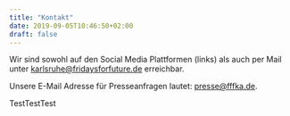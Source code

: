 ```yaml
---
title: "Kontakt"
date: 2019-09-05T10:46:50+02:00
draft: false
---
```

Wir sind sowohl auf den Social Media Plattformen (links) als auch per Mail unter [karlsruhe@fridaysforfuture.de](mailto:karlsruhe@fridaysforfuture.de) erreichbar.

Unsere E-Mail Adresse für Presseanfragen lautet: [presse@fffka.de](mailto:presse@fffka.de).

TestTestTest
